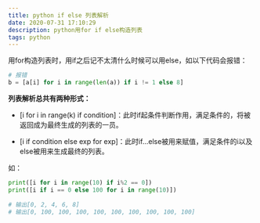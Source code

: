 ```yaml
---
title: python if else 列表解析
date: 2020-07-31 17:10:29
description: python用for if else构造列表 
tags: python
---
```


<!-- toc -->

用for构造列表时，用if之后记不太清什么时候可以用else，如以下代码会报错：  
```python
# 报错
b = [a[i] for i in range(len(a)) if i != 1 else 8] 
```
**列表解析总共有两种形式：**
- [i for i in range(k) if condition]：此时if起条件判断作用，满足条件的，将被返回成为最终生成的列表的一员。

- [i if condition else exp for exp]：此时if...else被用来赋值，满足条件的i以及else被用来生成最终的列表。

如：
```python
print([i for i in range(10) if i%2 == 0])
print([i if i == 0 else 100 for i in range(10)])
 
# 输出[0, 2, 4, 6, 8]
# 输出[0, 100, 100, 100, 100, 100, 100, 100, 100, 100]
```